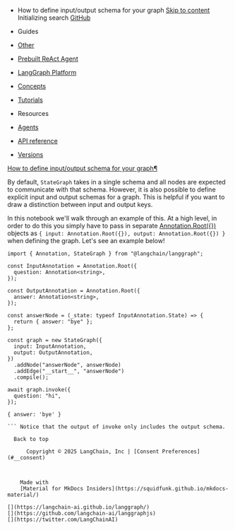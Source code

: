 - How to define input/output schema for your graph [Skip to content](#how-to-define-inputoutput-schema-for-your-graph) Initializing search [GitHub](https://github.com/langchain-ai/langgraphjs)

- Guides

- [Other](../../how-tos#other)

- [Prebuilt ReAct Agent](../../how-tos#prebuilt-react-agent)

- [LangGraph Platform](../../how-tos#langgraph-platform)

- [Concepts](../../concepts/)

- [Tutorials](../../tutorials/)

- Resources

- [Agents](../../agents/overview/)

- [API reference](../../reference/)

- [Versions](../../versions/)

[How to define input/output schema for your graph¶](#how-to-define-inputoutput-schema-for-your-graph)

By default, `StateGraph` takes in a single schema and all nodes are expected to communicate with that schema. However, it is also possible to define explicit input and output schemas for a graph. This is helpful if you want to draw a distinction between input and output keys.

In this notebook we'll walk through an example of this. At a high level, in order to do this you simply have to pass in separate [Annotation.Root({})](https://langchain-ai.github.io/langgraphjs/reference/functions/langgraph.Annotation.Root.html) objects as `{ input: Annotation.Root({}), output: Annotation.Root({}) }` when defining the graph. Let's see an example below!

```
import { Annotation, StateGraph } from "@langchain/langgraph";

const InputAnnotation = Annotation.Root({
  question: Annotation<string>,
});

const OutputAnnotation = Annotation.Root({
  answer: Annotation<string>,
});

const answerNode = (_state: typeof InputAnnotation.State) => {
  return { answer: "bye" };
};

const graph = new StateGraph({
  input: InputAnnotation,
  output: OutputAnnotation,
})
  .addNode("answerNode", answerNode)
  .addEdge("__start__", "answerNode")
  .compile();

await graph.invoke({
  question: "hi",
});

```

```
{ answer: 'bye' }

``` Notice that the output of invoke only includes the output schema.

  Back to top

      Copyright © 2025 LangChain, Inc | [Consent Preferences](#__consent)



    Made with
    [Material for MkDocs Insiders](https://squidfunk.github.io/mkdocs-material/)

[](https://langchain-ai.github.io/langgraph/)
[](https://github.com/langchain-ai/langgraphjs)
[](https://twitter.com/LangChainAI)